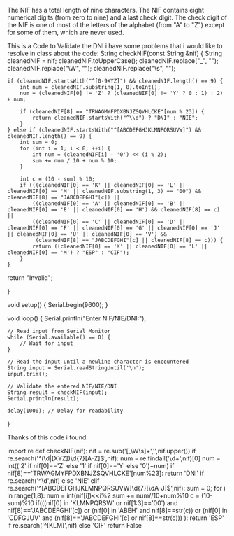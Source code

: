 The NIF has a total length of nine characters. The NIF contains eight numerical digits (from zero to nine) and a last check digit. The check digit of the NIF is one of most of the letters of the alphabet (from "A" to "Z") except for some of them, which are never used.

This is a Code to Validate the DNI i have some problems that i would like to resolve in class about the code:
String checkNIF(const String &nif) {
    String cleanedNIF = nif;
    cleanedNIF.toUpperCase();
    cleanedNIF.replace("_", "");
    cleanedNIF.replace("\\W", "");
    cleanedNIF.replace("\\s", "");

    if (cleanedNIF.startsWith("^[0-9XYZ]") && cleanedNIF.length() == 9) {
        int num = cleanedNIF.substring(1, 8).toInt();
        num = (cleanedNIF[0] != 'Z' ? (cleanedNIF[0] != 'Y' ? 0 : 1) : 2) + num;

        if (cleanedNIF[8] == "TRWAGMYFPDXBNJZSQVHLCKE"[num % 23]) {
            return cleanedNIF.startsWith("^\\d") ? "DNI" : "NIE";
        }
    } else if (cleanedNIF.startsWith("^[ABCDEFGHJKLMNPQRSUVW]") && cleanedNIF.length() == 9) {
        int sum = 0;
        for (int i = 1; i < 8; ++i) {
            int num = (cleanedNIF[i] - '0') << (i % 2);
            sum += num / 10 + num % 10;
        }

        int c = (10 - sum) % 10;
        if (((cleanedNIF[0] == 'K' || cleanedNIF[0] == 'L' || cleanedNIF[0] == 'M' || cleanedNIF.substring(1, 3) == "00") && cleanedNIF[8] == "JABCDEFGHI"[c]) ||
            ((cleanedNIF[0] == 'A' || cleanedNIF[0] == 'B' || cleanedNIF[0] == 'E' || cleanedNIF[0] == 'H') && cleanedNIF[8] == c) ||
            ((cleanedNIF[0] == 'C' || cleanedNIF[0] == 'D' || cleanedNIF[0] == 'F' || cleanedNIF[0] == 'G' || cleanedNIF[0] == 'J' || cleanedNIF[0] == 'U' || cleanedNIF[0] == 'V') &&
             (cleanedNIF[8] == "JABCDEFGHI"[c] || cleanedNIF[8] == c))) {
            return ((cleanedNIF[0] == 'K' || cleanedNIF[0] == 'L' || cleanedNIF[0] == 'M') ? "ESP" : "CIF");
        }
    }
return "Invalid";
    
}

void setup() {
    Serial.begin(9600);
}

void loop() {
    Serial.println("Enter NIF/NIE/DNI:");

    // Read input from Serial Monitor
    while (Serial.available() == 0) {
        // Wait for input
    }

    // Read the input until a newline character is encountered
    String input = Serial.readStringUntil('\n');
    input.trim();

    // Validate the entered NIF/NIE/DNI
    String result = checkNIF(input);
    Serial.println(result);

    delay(1000); // Delay for readability
}

Thanks of this code i found:

import re
def checkNIF(nif):
    nif = re.sub('[_\W\s]+','',nif.upper())
    if re.search('^(\d|[XYZ])\d{7}[A-Z]$',nif):
        num = re.findall('\d+',nif)[0]
        num = int(('2' if nif[0]=='Z' else '1' if nif[0]=='Y' else '0')+num)
        if nif[8]=='TRWAGMYFPDXBNJZSQVHLCKE'[num%23]:
            return 'DNI' if re.search('^\d',nif) else 'NIE'
    elif re.search('^[ABCDEFGHJKLMNPQRSUVW]\d{7}[\dA-J]$',nif):
        sum = 0;
        for i in range(1,8):
            num = int(nif[i])<<i%2
            sum += num//10+num%10
        c = (10-sum)%10
        if(((nif[0] in 'KLMNPQRSW' or nif[1:3]=='00') and nif[8]=='JABCDEFGHI'[c]) or
            (nif[0] in 'ABEH' and nif[8]==str(c)) or
            (nif[0] in 'CDFGJUV' and (nif[8]=='JABCDEFGHI'[c] or nif[8]==str(c))) ):
            return 'ESP' if re.search('^[KLM]',nif) else 'CIF'
    return False

